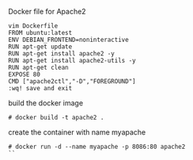 Docker file for Apache2
```
vim Dockerfile
FROM ubuntu:latest
ENV DEBIAN_FRONTEND=noninteractive
RUN apt-get update
RUN apt-get install apache2 -y
RUN apt-get install apache2-utils -y
RUN apt-get clean
EXPOSE 80
CMD ["apache2ctl","-D","FOREGROUND"]
:wq! save and exit
```

build the docker image
```
# docker build -t apache2 .
```
create the container with name myapache
```
# docker run -d --name myapache -p 8086:80 apache2
``
